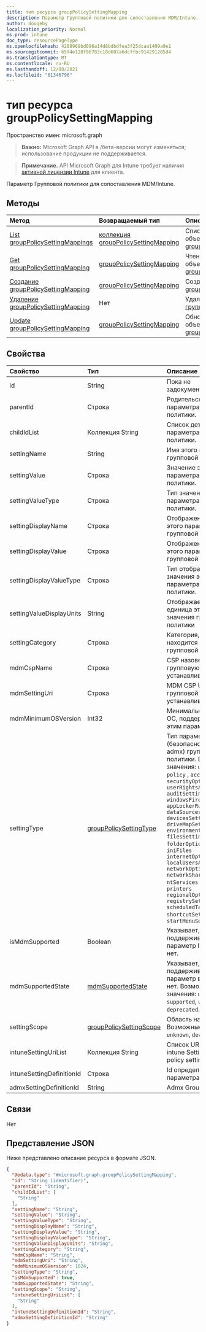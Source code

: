 ```yaml
---
title: тип ресурса groupPolicySettingMapping
description: Параметр Групповой политики для сопоставления MDM/Intune.
author: dougeby
localization_priority: Normal
ms.prod: intune
doc_type: resourcePageType
ms.openlocfilehash: 4288968bd096a14d8bdbdfea3f25dcaa1409a9e1
ms.sourcegitcommit: 65f4e128f96783c18d607a6dcffbc914291285d4
ms.translationtype: MT
ms.contentlocale: ru-RU
ms.lasthandoff: 12/08/2021
ms.locfileid: "61346796"
---
```

# <a name="grouppolicysettingmapping-resource-type"></a>тип ресурса groupPolicySettingMapping

Пространство имен: microsoft.graph

> **Важно:** Microsoft Graph API в /бета-версии могут изменяться; использование продукции не поддерживается.

> **Примечание.** API Microsoft Graph для Intune требует наличия [активной лицензии Intune](https://go.microsoft.com/fwlink/?linkid=839381) для клиента.

Параметр Групповой политики для сопоставления MDM/Intune.

## <a name="methods"></a>Методы
|Метод|Возвращаемый тип|Описание|
|:---|:---|:---|
|[List groupPolicySettingMappings](../api/intune-gpanalyticsservice-grouppolicysettingmapping-list.md)|[коллекция groupPolicySettingMapping](../resources/intune-gpanalyticsservice-grouppolicysettingmapping.md)|Список свойств и связей объектов [groupPolicySettingMapping.](../resources/intune-gpanalyticsservice-grouppolicysettingmapping.md)|
|[Get groupPolicySettingMapping](../api/intune-gpanalyticsservice-grouppolicysettingmapping-get.md)|[groupPolicySettingMapping](../resources/intune-gpanalyticsservice-grouppolicysettingmapping.md)|Чтение свойств и связей объекта [groupPolicySettingMapping.](../resources/intune-gpanalyticsservice-grouppolicysettingmapping.md)|
|[Создание groupPolicySettingMapping](../api/intune-gpanalyticsservice-grouppolicysettingmapping-create.md)|[groupPolicySettingMapping](../resources/intune-gpanalyticsservice-grouppolicysettingmapping.md)|Создайте новый [объект groupPolicySettingMapping.](../resources/intune-gpanalyticsservice-grouppolicysettingmapping.md)|
|[Удаление groupPolicySettingMapping](../api/intune-gpanalyticsservice-grouppolicysettingmapping-delete.md)|Нет|Удаляет [группуPolicySettingMapping](../resources/intune-gpanalyticsservice-grouppolicysettingmapping.md).|
|[Update groupPolicySettingMapping](../api/intune-gpanalyticsservice-grouppolicysettingmapping-update.md)|[groupPolicySettingMapping](../resources/intune-gpanalyticsservice-grouppolicysettingmapping.md)|Обновление свойств объекта [groupPolicySettingMapping.](../resources/intune-gpanalyticsservice-grouppolicysettingmapping.md)|

## <a name="properties"></a>Свойства
|Свойство|Тип|Описание|
|:---|:---|:---|
|id|String|Пока не задокументировано.|
|parentId|Строка|Родительский Id параметра групповой политики.|
|childIdList|Коллекция String|Список детских ид параметра групповой политики.|
|settingName|String|Имя этого параметра групповой политики.|
|settingValue|Строка|Значение этого параметра групповой политики.|
|settingValueType|Строка|Тип значения этого параметра групповой политики.|
|settingDisplayName|Строка|Отображение имени этого параметра групповой политики.|
|settingDisplayValue|Строка|Отображение значения этого параметра групповой политики.|
|settingDisplayValueType|Строка|Тип отображения значения этого параметра групповой политики.|
|settingValueDisplayUnits|String|Отображаемая единица этого значения групповой политики|
|settingCategory|Строка|Категория, в которая находится параметр групповой политики.|
|mdmCspName|Строка|CSP назовет эту групповую политику, устанавливая карты.|
|mdmSettingUri|Строка|MDM CSP URI этой групповой политики, устанавливая карты.|
|mdmMinimumOSVersion|Int32|Минимальная версия ОС, поддерживаемая этим параметром mdm.|
|settingType|[groupPolicySettingType](../resources/intune-gpanalyticsservice-grouppolicysettingtype.md)|Тип параметра (безопасность или admx) групповой политики. Возможные значения: `unknown` `policy` , `account` `securityOptions` `userRightsAssignment` `auditSetting` `windowsFirewallSettings` `appLockerRuleCollection` `dataSourcesSettings` `devicesSettings` `driveMapSettings` `environmentVariables` `filesSettings` `folderOptions` `folders` `iniFiles` `internetOptions` `localUsersAndGroups` `networkOptions` `networkShares` `ntServices` `powerOptions` `printers` `regionalOptionsSettings` `registrySettings` `scheduledTasks` `shortcutSettings` . `startMenuSettings`|
|isMdmSupported|Boolean|Указывает, поддерживает ли параметр Intune или нет.|
|mdmSupportedState|[mdmSupportedState](../resources/intune-gpanalyticsservice-mdmsupportedstate.md)|Указывает, поддерживается ли параметр в Mdm или нет. Возможные значения: `unknown`, `supported`, `unsupported`, `deprecated`.|
|settingScope|[groupPolicySettingScope](../resources/intune-gpanalyticsservice-grouppolicysettingscope.md)|Область настройки. Возможные значения: `unknown`, `device`, `user`.|
|intuneSettingUriList|Коллекция String|Список URL-адресов intune Setting this group policy setting maps to|
|intuneSettingDefinitionId|Строка|Id определения параметра Intune|
|admxSettingDefinitionId|String|Admx Group Policy Id|

## <a name="relationships"></a>Связи
Нет

## <a name="json-representation"></a>Представление JSON
Ниже представлено описание ресурса в формате JSON.
<!-- {
  "blockType": "resource",
  "keyProperty": "id",
  "@odata.type": "microsoft.graph.groupPolicySettingMapping"
}
-->
``` json
{
  "@odata.type": "#microsoft.graph.groupPolicySettingMapping",
  "id": "String (identifier)",
  "parentId": "String",
  "childIdList": [
    "String"
  ],
  "settingName": "String",
  "settingValue": "String",
  "settingValueType": "String",
  "settingDisplayName": "String",
  "settingDisplayValue": "String",
  "settingDisplayValueType": "String",
  "settingValueDisplayUnits": "String",
  "settingCategory": "String",
  "mdmCspName": "String",
  "mdmSettingUri": "String",
  "mdmMinimumOSVersion": 1024,
  "settingType": "String",
  "isMdmSupported": true,
  "mdmSupportedState": "String",
  "settingScope": "String",
  "intuneSettingUriList": [
    "String"
  ],
  "intuneSettingDefinitionId": "String",
  "admxSettingDefinitionId": "String"
}
```




